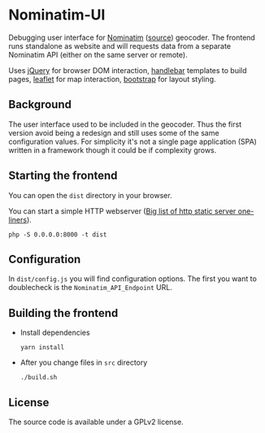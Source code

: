 # Nominatim-UI

Debugging user interface for [Nominatim](https://nominatim.org/)
([source](https://github.com/openstreetmap/Nominatim/)) geocoder.
The frontend runs standalone as website and will requests data
from a separate Nominatim API (either on the same server or
remote).

Uses [jQuery](https://jquery.com/) for browser DOM interaction,
[handlebar](http://handlebarsjs.com/) templates to build pages,
[leaflet](https://leafletjs.com/) for map interaction,
[bootstrap](https://getbootstrap.com/) for layout styling.


## Background

The user interface used to be included in the geocoder. Thus the
first version avoid being a redesign and still uses some of the
same configuration values. For simplicity it's not a single
page application (SPA) written in a framework though it could
be if complexity grows.


## Starting the frontend

You can open the `dist` directory in your browser.

You can start a simple HTTP webserver ([Big list of http static server one-liners](https://gist.github.com/willurd/5720255)).

```
php -S 0.0.0.0:8000 -t dist
```


## Configuration

In `dist/config.js` you will find configuration options. The first
you want to doublecheck is the `Nominatim_API_Endpoint` URL.


## Building the frontend

* Install dependencies

   ```
   yarn install
   ```

* After you change files in `src` directory

   ```
   ./build.sh
   ```

## License

The source code is available under a GPLv2 license.

